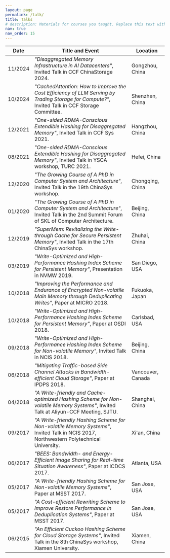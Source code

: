 ```yaml
---
layout: page
permalink: /talk/
title: Talks 
# description: Materials for courses you taught. Replace this text with your description.
nav: true
nav_order: 15
---
```


Date       | Title and Event                                                                                                                                 | Location        |
|------------|--------------------------------------------------------------------------------------------------------------------------------------------------|-----------------|
| 11/2024    | *"Disaggregated Memory Infrastructure in AI Datacenters"*, Invited Talk in CCF ChinaStorage 2024.                                              | Gongzhou, China |
| 10/2024    | *"CachedAttention: How to Improve the Cost Efficiency of LLM Serving by Trading Storage for Compute?"*, Invited Talk in CCF Storage Committee. | Shenzhen, China |
| 12/2021    | *"One-sided RDMA-Conscious Extendible Hashing for Disaggregated Memory"*, Invited Talk in CCF Sys 2021.                                       | Hangzhou, China |
| 08/2021    | *"One-sided RDMA-Conscious Extendible Hashing for Disaggregated Memory"*, Invited Talk in YSCA workshop, TURC 2021.                           | Hefei, China    |
| 12/2020    | *"The Growing Course of A PhD in Computer System and Architecture"*, Invited Talk in the 19th ChinaSys workshop.                               | Chongqing, China|
| 01/2020    | *"The Growing Course of A PhD in Computer System and Architecture"*, Invited Talk in the 2nd Summit Forum of SKL of Computer Architecture.     | Beijing, China  |
| 12/2019    | *"SuperMem: Revitalizing the Write-through Cache for Secure Persistent Memory"*, Invited Talk in the 17th ChinaSys workshop.                   | Zhuhai, China   |
| 03/2019    | *"Write-Optimized and High-Performance Hashing Index Scheme for Persistent Memory"*, Presentation in NVMW 2019.                                | San Diego, USA  |
| 10/2018    | *"Improving the Performance and Endurance of Encrypted Non-volatile Main Memory through Deduplicating Writes"*, Paper at MICRO 2018.           | Fukuoka, Japan  |
| 10/2018    | *"Write-Optimized and High-Performance Hashing Index Scheme for Persistent Memory"*, Paper at OSDI 2018.                                       | Carlsbad, USA   |
| 09/2018    | *"Write-Optimized and High-Performance Hashing Index Scheme for Non-volatile Memory"*, Invited Talk in NCIS 2018.                              | Beijing, China  |
| 06/2018    | *"Mitigating Traffic-based Side Channel Attacks in Bandwidth-efficient Cloud Storage"*, Paper at IPDPS 2018.                                   | Vancouver, Canada |
| 04/2018    | *"A Write-friendly and Cache-optimized Hashing Scheme for Non-volatile Memory Systems"*, Invited Talk at Aliyun-CCF Meeting, SJTU.             | Shanghai, China |
| 09/2017    | *"A Write-friendly Hashing Scheme for Non-volatile Memory Systems"*, Invited Talk in NCIS 2017, Northwestern Polytechnical University.         | Xi'an, China    |
| 06/2017    | *"BEES: Bandwidth- and Energy- Efficient Image Sharing for Real-time Situation Awareness"*, Paper at ICDCS 2017.                               | Atlanta, USA    |
| 05/2017    | *"A Write-friendly Hashing Scheme for Non-volatile Memory Systems"*, Paper at MSST 2017.                                                       | San Jose, USA   |
| 05/2017    | *"A Cost-efficient Rewriting Scheme to Improve Restore Performance in Deduplication Systems"*, Paper at MSST 2017.                             | San Jose, USA   |
| 06/2015    | *"An Efficient Cuckoo Hashing Scheme for Cloud Storage Systems"*, Invited Talk in the 8th ChinaSys workshop, Xiamen University.                | Xiamen, China   |

